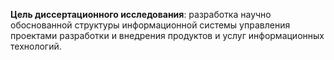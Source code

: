 **Цель диссертационного исследования**: разработка научно обоснованной структуры информационной системы управления проектами разработки и внедрения продуктов и услуг информационных технологий.
